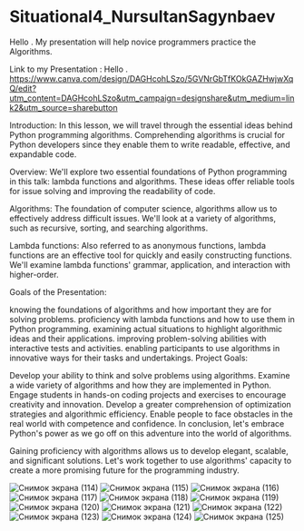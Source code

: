 # Situational4_NursultanSagynbaev

Hello . My presentation will help novice programmers practice the Algorithms.

Link to my Presentation : Hello . https://www.canva.com/design/DAGHcohLSzo/5GVNrGbTfKOkGAZHwjwXqQ/edit?utm_content=DAGHcohLSzo&utm_campaign=designshare&utm_medium=link2&utm_source=sharebutton


Introduction: In this lesson, we will travel through the essential ideas behind Python programming algorithms. Comprehending algorithms is crucial for Python developers since they enable them to write readable, effective, and expandable code.

Overview: We'll explore two essential foundations of Python programming in this talk: lambda functions and algorithms. These ideas offer reliable tools for issue solving and improving the readability of code.

Algorithms: The foundation of computer science, algorithms allow us to effectively address difficult issues. We'll look at a variety of algorithms, such as recursive, sorting, and searching algorithms.

Lambda functions: Also referred to as anonymous functions, lambda functions are an effective tool for quickly and easily constructing functions. We'll examine lambda functions' grammar, application, and interaction with higher-order.


Goals of the Presentation:

knowing the foundations of algorithms and how important they are for solving problems.
proficiency with lambda functions and how to use them in Python programming.
examining actual situations to highlight algorithmic ideas and their applications.
improving problem-solving abilities with interactive tests and activities.
enabling participants to use algorithms in innovative ways for their tasks and undertakings.
Project Goals:

Develop your ability to think and solve problems using algorithms.
Examine a wide variety of algorithms and how they are implemented in Python.
Engage students in hands-on coding projects and exercises to encourage creativity and innovation.
Develop a greater comprehension of optimization strategies and algorithmic efficiency.
Enable people to face obstacles in the real world with competence and confidence.
In conclusion, let's embrace Python's power as we go off on this adventure into the world of algorithms.

Gaining proficiency with algorithms allows us to develop elegant, scalable, and significant solutions. Let's work together to use algorithms' capacity to create a more promising future for the programming industry.



![Снимок экрана (114)](https://github.com/Nursultan15/Situational4_NursultanSagynbaev/assets/73534336/175c5193-87e5-4dcf-ad78-8e9fbec0ed3f)
![Снимок экрана (115)](https://github.com/Nursultan15/Situational4_NursultanSagynbaev/assets/73534336/e959518f-7ad9-4d8b-b639-929a001c18ac)
![Снимок экрана (116)](https://github.com/Nursultan15/Situational4_NursultanSagynbaev/assets/73534336/022c5080-8a09-447f-9bac-0f6ee177b447)
![Снимок экрана (117)](https://github.com/Nursultan15/Situational4_NursultanSagynbaev/assets/73534336/0bca4bda-1940-41e7-bbde-ff0c23b95e50)
![Снимок экрана (118)](https://github.com/Nursultan15/Situational4_NursultanSagynbaev/assets/73534336/855d1d9e-8373-45a9-bd2d-6321b66859ae)
![Снимок экрана (119)](https://github.com/Nursultan15/Situational4_NursultanSagynbaev/assets/73534336/73a4669e-d915-461a-a237-ea4cd3dbb708)
![Снимок экрана (120)](https://github.com/Nursultan15/Situational4_NursultanSagynbaev/assets/73534336/2c4544e8-e9d2-48f5-8454-f3c884f582a8)
![Снимок экрана (121)](https://github.com/Nursultan15/Situational4_NursultanSagynbaev/assets/73534336/2c4993de-49a4-41c0-b1af-6767ec3ded4d)
![Снимок экрана (122)](https://github.com/Nursultan15/Situational4_NursultanSagynbaev/assets/73534336/ae984fc6-d158-40b5-888f-ab071761a667)
![Снимок экрана (123)](https://github.com/Nursultan15/Situational4_NursultanSagynbaev/assets/73534336/0e8f0ec7-c73b-4814-84f7-63b737aae102)
![Снимок экрана (124)](https://github.com/Nursultan15/Situational4_NursultanSagynbaev/assets/73534336/cfee9b27-c38d-4a68-8cd4-c9999b5cd2b3)
![Снимок экрана (125)](https://github.com/Nursultan15/Situational4_NursultanSagynbaev/assets/73534336/af17b669-d1cf-4c2b-901c-bfa95009edfe)





